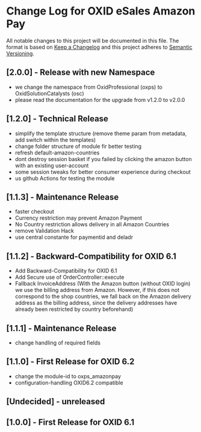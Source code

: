 # Change Log for OXID eSales Amazon Pay

All notable changes to this project will be documented in this file.
The format is based on [Keep a Changelog](http://keepachangelog.com/)
and this project adheres to [Semantic Versioning](http://semver.org/).

## [2.0.0] - Release with new Namespace

* we change the namespace from OxidProfessional (oxps) to OxidSolutionCatalysts (osc)
* please read the documentation for the upgrade from v1.2.0 to v2.0.0

## [1.2.0] - Technical Release

* simplify the template structure (remove theme param from metadata, add switch within the templates)
* change folder structure of module fir better testing
* refresh default-amazon-countries
* dont destroy session basket if you failed by clicking the amazon button with an existing user-account
* some session tweaks for better consumer experience during checkout
* us github Actions for testing the module

## [1.1.3] - Maintenance Release

* faster checkout
* Currency restriction may prevent Amazon Payment
* No Country restriction allows delivery in all Amazon Countries
* remove Validation Hack
* use central constante for paymentid and deladr

## [1.1.2] - Backward-Compatibility for OXID 6.1

* Add Backward-Compatibility for OXID 6.1
* Add Secure use of OrderController::execute
* Fallback InvoiceAddress (With the Amazon button (without OXID login) we use the billing address
  from Amazon. However, if this does not correspond to the shop countries, we fall back on the
  Amazon delivery address as the billing address, since the delivery addresses have already been
  restricted by country beforehand)

## [1.1.1] - Maintenance Release

* change handling of required fields

## [1.1.0] - First Release for OXID 6.2

* change the module-id to oxps_amazonpay
* configuration-handling OXID6.2 compatible

## [Undecided] - unreleased

## [1.0.0] - First Release for OXID 6.1
